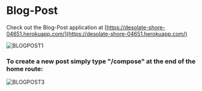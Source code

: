 # Blog-Post

Check out the Blog-Post application at [https://desolate-shore-04651.herokuapp.com/](https://desolate-shore-04651.herokuapp.com/)

![BLOGPOST1](https://user-images.githubusercontent.com/35402892/72209264-89285e00-347a-11ea-9ecf-987e2446c040.jpg)

### To create a new post simply type "/compose" at the end of the home route:
![BLOGPOST3](https://user-images.githubusercontent.com/35402892/72209324-0653d300-347b-11ea-9ec5-6a4b4311d03e.jpg)
